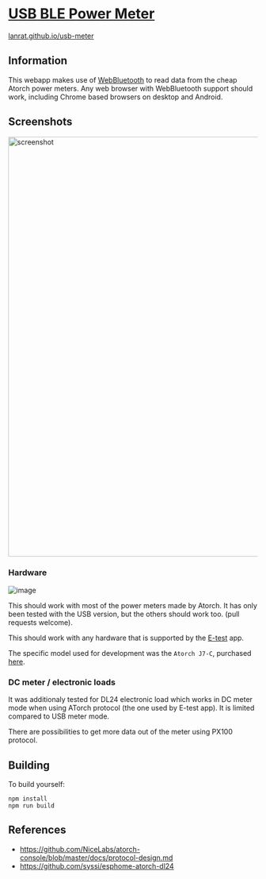 # [USB BLE Power Meter](https://lanrat.github.io/usb-meter/)

[lanrat.github.io/usb-meter](https://lanrat.github.io/usb-meter/)

## Information

This webapp makes use of [WebBluetooth](https://web.dev/bluetooth/) to read data
from the cheap Atorch power meters. Any web browser with WebBluetooth support
should work, including Chrome based browsers on desktop and Android.

## Screenshots

<img width="846" alt="screenshot" src="https://user-images.githubusercontent.com/164192/192336525-22cdd0de-6e44-452f-af97-06c34b4559b4.png">

### Hardware

![image](https://user-images.githubusercontent.com/164192/192333803-254ac224-3aea-4b4d-8908-5ecca27195f1.png)

This should work with most of the power meters made by Atorch. It has only been
tested with the USB version, but the others should work too. (pull requests welcome).

This should work with any hardware that is supported by the
[E-test](https://play.google.com/store/apps/details?id=com.tang.etest.e_test) app.

The specific model used for development was the `Atorch J7-C`, purchased [here](https://www.aliexpress.com/item/3256802185219181.html).

### DC meter / electronic loads

It was additionaly tested for DL24 electronic load which works in DC meter mode when using ATorch protocol (the one used by E-test app). It is limited compared to USB meter mode.

There are possibilities to get more data out of the meter using PX100 protocol.

## Building

To build yourself:

```shell
npm install
npm run build
```

## References

* <https://github.com/NiceLabs/atorch-console/blob/master/docs/protocol-design.md>
* <https://github.com/syssi/esphome-atorch-dl24>
